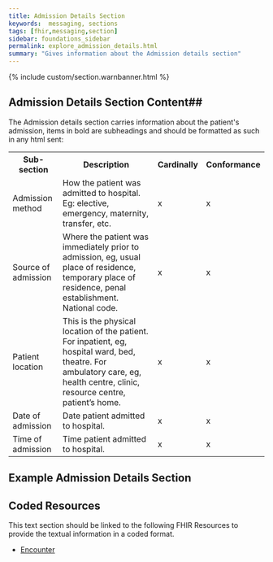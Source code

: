 ```yaml
---
title: Admission Details Section
keywords:  messaging, sections
tags: [fhir,messaging,section]
sidebar: foundations_sidebar
permalink: explore_admission_details.html
summary: "Gives information about the Admission details section"
---
```


{% include custom/section.warnbanner.html %}

## Admission Details Section Content##
The Admission details section carries information about the patient's admission, items in bold are subheadings and should be formatted as such in any html sent:

<table>
<tr>
<th>Sub-section</th>
<th>Description</th>
<th>Cardinally</th>
<th>Conformance</th>
</tr>
<tr>
<td>Admission method</td>
<td>How the patient was admitted to hospital. Eg: elective,
emergency, maternity, transfer, etc.</td>
<td>x</td>
<td>x</td>
</tr>
<tr>
<td>Source of admission</td>
<td>Where the patient was immediately prior to admission, eg, usual place of residence, temporary place of residence, penal establishment. National code.</td>
<td>x</td>
<td>x</td>
</tr>
<tr>
<td>Patient location</td>
<td>This is the physical location of the patient. For inpatient, eg, hospital ward, bed, theatre. For ambulatory care, eg, health centre, clinic, resource centre, patient’s home.</td>
<td>x</td>
<td>x</td>
</tr>
<tr>
<td>Date of admission</td> 
<td>Date patient admitted to hospital.</td>
<td>x</td>
<td>x</td>
</tr>
<tr>
<td>Time of admission</td> 
<td>Time patient admitted to hospital.</td>
<td>x</td>
<td>x</td>
</tr>
</table>

##  Example Admission Details Section ##

<script src="https://gist.github.com/IOPS-DEV/063615bfb87522015e0c37ef7f06d4fd.js"></script>

## Coded Resources ##

This text section should be linked to the following FHIR Resources to provide the textual information in a coded format.

- [Encounter](workflow_encounter.html)






